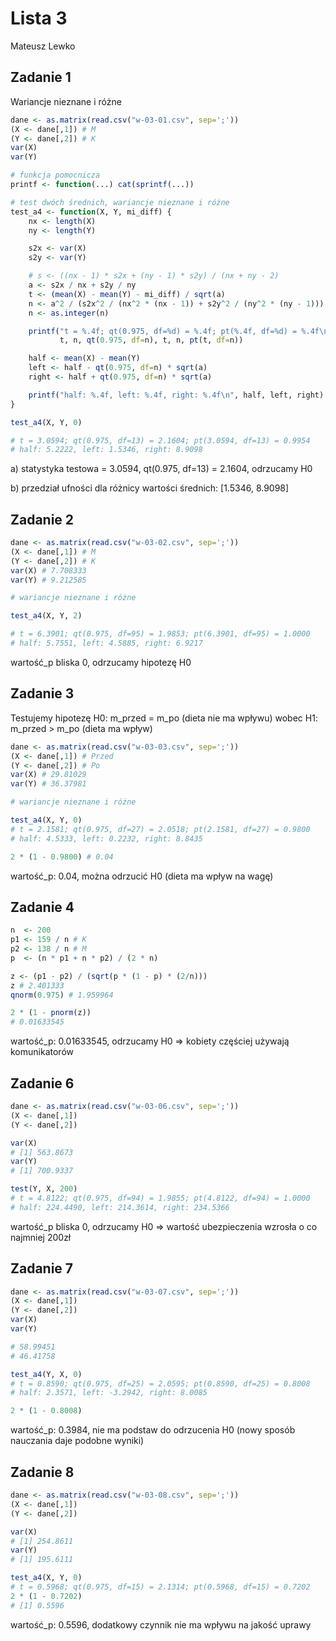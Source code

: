 # Lista 3

Mateusz Lewko

## Zadanie 1

Wariancje nieznane i różne

```R
dane <- as.matrix(read.csv("w-03-01.csv", sep=';'))
(X <- dane[,1]) # M
(Y <- dane[,2]) # K
var(X)
var(Y)

# funkcja pomocnicza
printf <- function(...) cat(sprintf(...))

# test dwóch średnich, wariancje nieznane i różne
test_a4 <- function(X, Y, mi_diff) {
    nx <- length(X)
    ny <- length(Y)

    s2x <- var(X)
    s2y <- var(Y)

    # s <- ((nx - 1) * s2x + (ny - 1) * s2y) / (nx + ny - 2)
    a <- s2x / nx + s2y / ny
    t <- (mean(X) - mean(Y) - mi_diff) / sqrt(a)
    n <- a^2 / (s2x^2 / (nx^2 * (nx - 1)) + s2y^2 / (ny^2 * (ny - 1)))
    n <- as.integer(n)

    printf("t = %.4f; qt(0.975, df=%d) = %.4f; pt(%.4f, df=%d) = %.4f\n",
           t, n, qt(0.975, df=n), t, n, pt(t, df=n))

    half <- mean(X) - mean(Y)
    left <- half - qt(0.975, df=n) * sqrt(a)
    right <- half + qt(0.975, df=n) * sqrt(a)

    printf("half: %.4f, left: %.4f, right: %.4f\n", half, left, right)
}

test_a4(X, Y, 0)

# t = 3.0594; qt(0.975, df=13) = 2.1604; pt(3.0594, df=13) = 0.9954
# half: 5.2222, left: 1.5346, right: 8.9098
```

a) statystyka testowa = 3.0594, qt(0.975, df=13) = 2.1604, odrzucamy H0

b) przedział ufności dla różnicy wartości średnich: [1.5346, 8.9098]

## Zadanie 2

```R
dane <- as.matrix(read.csv("w-03-02.csv", sep=';'))
(X <- dane[,1]) # M
(Y <- dane[,2]) # K
var(X) # 7.708333
var(Y) # 9.212585

# wariancje nieznane i różne

test_a4(X, Y, 2)

# t = 6.3901; qt(0.975, df=95) = 1.9853; pt(6.3901, df=95) = 1.0000
# half: 5.7551, left: 4.5885, right: 6.9217
```

wartość_p bliska 0, odrzucamy hipotezę H0

## Zadanie 3

Testujemy hipotezę H0: m_przed = m_po (dieta nie ma wpływu)
wobec H1: m_przed > m_po (dieta ma wpływ)

```R
dane <- as.matrix(read.csv("w-03-03.csv", sep=';'))
(X <- dane[,1]) # Przed
(Y <- dane[,2]) # Po
var(X) # 29.81029
var(Y) # 36.37981

# wariancje nieznane i różne

test_a4(X, Y, 0)
# t = 2.1581; qt(0.975, df=27) = 2.0518; pt(2.1581, df=27) = 0.9800
# half: 4.5333, left: 0.2232, right: 8.8435

2 * (1 - 0.9800) # 0.04
```

wartość_p: 0.04, można odrzucić H0 (dieta ma wpływ na wagę)

## Zadanie 4

```R
n  <- 200
p1 <- 159 / n # K
p2 <- 138 / n # M
p  <- (n * p1 + n * p2) / (2 * n)

z <- (p1 - p2) / (sqrt(p * (1 - p) * (2/n)))
z # 2.401333
qnorm(0.975) # 1.959964

2 * (1 - pnorm(z))
# 0.01633545
```

wartość_p: 0.01633545, odrzucamy H0 => kobiety częściej używają komunikatorów

## Zadanie 6

```R
dane <- as.matrix(read.csv("w-03-06.csv", sep=';'))
(X <- dane[,1])
(Y <- dane[,2])

var(X)
# [1] 563.8673
var(Y)
# [1] 700.9337

test(Y, X, 200)
# t = 4.8122; qt(0.975, df=94) = 1.9855; pt(4.8122, df=94) = 1.0000
# half: 224.4490, left: 214.3614, right: 234.5366
```

wartość_p bliska 0, odrzucamy H0 => wartość ubezpieczenia wzrosła o co najmniej 200zł

## Zadanie 7

```R
dane <- as.matrix(read.csv("w-03-07.csv", sep=';'))
(X <- dane[,1])
(Y <- dane[,2])
var(X)
var(Y)

# 58.99451
# 46.41758

test_a4(Y, X, 0)
# t = 0.8590; qt(0.975, df=25) = 2.0595; pt(0.8590, df=25) = 0.8008
# half: 2.3571, left: -3.2942, right: 8.0085

2 * (1 - 0.8008)
```

wartość_p: 0.3984, nie ma podstaw do odrzucenia H0 (nowy sposób nauczania daje podobne wyniki)

## Zadanie 8

```R
dane <- as.matrix(read.csv("w-03-08.csv", sep=';'))
(X <- dane[,1])
(Y <- dane[,2])

var(X)
# [1] 254.8611
var(Y)
# [1] 195.6111

test_a4(X, Y, 0)
# t = 0.5968; qt(0.975, df=15) = 2.1314; pt(0.5968, df=15) = 0.7202
2 * (1 - 0.7202)
# [1] 0.5596
```

wartość_p: 0.5596, dodatkowy czynnik nie ma wpływu na jakość uprawy